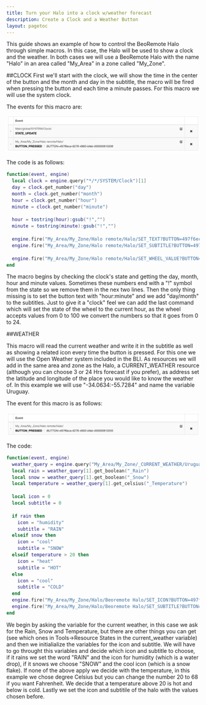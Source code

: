 ```yaml
---
title: Turn your Halo into a clock w/weather forecast
description: Create a Clock and a Weather Button
layout: pagetoc
---
```


This guide shows an example of how to control the BeoRemote Halo through simple macros. In this case, the Halo will be used to show a clock and the weather. In both cases we will use a BeoRemote Halo with the name "Halo" in an area called "My_Area" in a zone called "My_Zone".

##CLOCK
First we'll start with the clock, we will show the time in the center of the button and the month and day in the subtitle, the macro will be fired when pressing the button and each time a minute passes. For this macro we will use the system clock. 

The events for this macro are:

<div class="text-center">
  <img src="/bli-guides/pictures/HaloEventClock.png" class="img-fluid" alt="Event to execute the Macro"/>
</div>

The code is as follows:

~~~lua
function(event, engine) 
  local clock = engine.query("*/*/SYSTEM/Clock")[1]
  day = clock.get_number("day")
  month = clock.get_number("month")
  hour = clock.get_number("hour")
  minute = clock.get_number("minute")

  hour = tostring(hour):gsub("!","")
  minute = tostring(minute):gsub("!","")

  engine.fire("My_Area/My_Zone/Halo remote/Halo/SET_TEXT?BUTTON=497f6eca-6276-4993-bfeb-000000810206&TEXT="..tostring(hour)..":"..minute)
  engine.fire("My_Area/My_Zone/Halo remote/Halo/SET_SUBTITLE?BUTTON=497f6eca-6276-4993-bfeb-000000810206&SUBTITLE="..day.."/"..month)
  
  engine.fire("My_Area/My_Zone/Halo remote/Halo/SET_WHEEL_VALUE?BUTTON=497f6eca-6276-4993-bfeb-000000810206&VALUE="..tostring(math.floor(hour*100/24)))
end
~~~

The macro begins by checking the clock's state and getting the day, month, hour and minute values. Sometimes these numbers end with a "!" symbol from the state so we remove them in the nex two lines. Then the only thing missing is to set the button text with "hour:minute" and we add "day/month" to the subtitles. Just to give it a "clock" feel we can add the last command which will set the state of the wheel to the current hour, as the wheel accepts values from 0 to 100 we convert the numbers so that it goes from 0 to 24.

##WEATHER

This macro will read the current weather and write it in the subtitle as well as showing a related icon every time the button is pressed.
For this one we will use the Open Weather system included in the BLI. As resources we will add in the same area and zone as the Halo, a CURRENT_WEATHER resource (although you can choose 3 or 24 Hrs forecast if you prefer), as address set the latitude and longitude of the place you would like to know the weather of. In this example we will use "-34.0634:-55.7284" and name the variable Uruguay.

The event for this macro is as follows:

<div class="text-center">
  <img src="/bli-guides/pictures/HaloEventWeather.png" class="img-fluid" alt="Event to execute the Macro"/>
</div>

The code:

~~~lua
function(event, engine) 
  weather_query = engine.query("My_Area/My_Zone/_CURRENT_WEATHER/Uruguay")
  local rain = weather_query[1].get_boolean("_Rain")
  local snow = weather_query[1].get_boolean("_Snow")
  local temperature = weather_query[1].get_celsius("_Temperature")
  
  local icon = 0
  local subtitle = 0
  
  if rain then
    icon = "humidity"
    subtitle = "RAIN"
  elseif snow then
    icon = "cool"
    subtitle = "SNOW"
  elseif temperature > 20 then
    icon = "heat"
    subtitle = "HOT"
  else
    icon = "cool"
    subtitle = "COLD"
  end
  engine.fire("My_Area/My_Zone/Halo/Beoremote Halo/SET_ICON?BUTTON=497f6eca-6276-4993-bfeb-000000810205&ICON="..icon)
  engine.fire("My_Area/My_Zone/Halo/Beoremote Halo/SET_SUBTITLE?BUTTON=497f6eca-6276-4993-bfeb-000000810205&SUBTITLE="..subtitle)
end 
~~~

We begin by asking the variable for the current weather, in this case we ask for the Rain, Snow and Temperature, but there are other things you can get (see which ones in Tools->Resource States in the current_weather variable) and then we initialialize the variables for the icon and subtitle. We will have to go throught this variables and decide which icon and subtitle to choose, if it rains we set the word "RAIN" and the icon for humidity (which is a water drop), if it snows we choose "SNOW" and the cool icon (which is a snow flake). If none of the above apply we decide with the temperature, in this example we chose degree Celsius but you can change the number 20 to 68 if you want Fahrenheit. We decide that a temperature above 20 is hot and below is cold. Lastly we set the icon and subtitile of the halo with the values chosen before.

